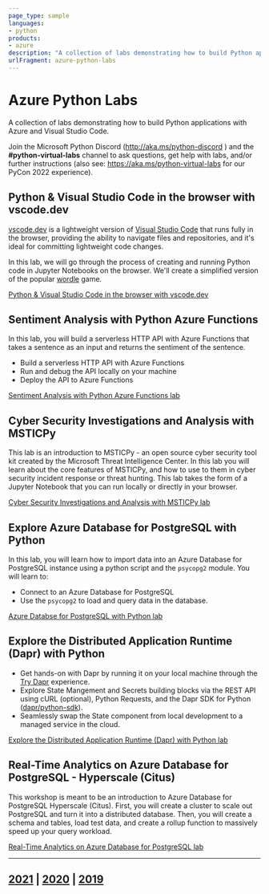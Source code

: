 ```yaml
---
page_type: sample
languages:
- python
products:
- azure
description: "A collection of labs demonstrating how to build Python applications with Azure and Visual Studio Code."
urlFragment: azure-python-labs
---
```


# Azure Python Labs

A collection of labs demonstrating how to build Python applications with Azure and Visual Studio Code.

Join the Microsoft Python Discord (http://aka.ms/python-discord ) and the **#python-virtual-labs** channel to ask questions, get help with labs, and/or further instructions (also see: <https://aka.ms/python-virtual-labs> for our PyCon 2022 experience).

## Python & Visual Studio Code in the browser with vscode.dev

[vscode.dev](https://vscode.dev/) is a lightweight version of [Visual Studio Code](https://code.visualstudio.com/) that runs fully in the browser, providing the ability to navigate files and repositories, and it's ideal for committing lightweight code changes.

In this lab, we will go through the process of creating and running Python code in Jupyter Notebooks on the browser. We'll create a simplified version of the popular [wordle](https://www.nytimes.com/games/wordle/index.html) game.

[Python & Visual Studio Code in the browser with vscode.dev](2022/python-vscode-dev/README.md)

## Sentiment Analysis with Python Azure Functions

In this lab, you will build a serverless HTTP API with Azure Functions that takes a sentence as an input and returns the sentiment of the sentence.

- Build a serverless HTTP API with Azure Functions
- Run and debug the API locally on your machine
- Deploy the API to Azure Functions

[Sentiment Analysis with Python Azure Functions lab](01-azure-functions-python-vscode/README.md)

## Cyber Security Investigations and Analysis with MSTICPy

This lab is an introduction to MSTICPy - an open source cyber security tool kit created by the Microsoft Threat Intelligence Center. In this lab you will learn about the core features of MSTICPy, and how to use to them in cyber security incident response or threat hunting. This lab takes the form of a Jupyter Notebook that you can run locally or directly in your browser.

[Cyber Security Investigations and Analysis with MSTICPy lab](01-msticpy/README.md)


## Explore Azure Database for PostgreSQL with Python

In this lab, you will learn how to import data into an Azure Database for PostgreSQL instance using a python script and the `psycopg2` module. You will learn to:

- Connect to an Azure Database for PostgreSQL
- Use the `psycopg2` to load and query data in the database.

[Azure Databse for PostgreSQL with Python lab](01-postgres/README.md)


## Explore the Distributed Application Runtime (Dapr) with Python

- Get hands-on with Dapr by running it on your local machine through the [Try Dapr](https://docs.dapr.io/getting-started/) experience.
- Explore State Mangement and Secrets building blocks via the REST API using cURL (optional), Python Requests, and the Dapr SDK for Python ([dapr/python-sdk](https://github.com/dapr/python-sdk)).
- Seamlessly swap the State component from local development to a managed service in the cloud.

[Explore the Distributed Application Runtime (Dapr) with Python lab](01-dapr/README.md)


## Real-Time Analytics on Azure Database for PostgreSQL - Hyperscale (Citus)

This workshop is meant to be an introduction to Azure Database for PostgreSQL Hyperscale (Citus). First, you will create a cluster to scale out PostgreSQL and turn it into a distributed database. Then, you will create a schema and tables, load test data, and create a rollup function to massively speed up your query workload.

[Real-Time Analytics on Azure Database for PostgreSQL lab](01-postgres-citus/README.md)

---

## [2021](2021/README.md) | [2020](2020/README.md) | [2019](2019/README.md)
